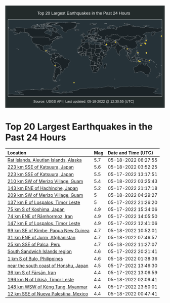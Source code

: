 ![Map](./map.png)

# Top 20 Largest Earthquakes in the Past 24 Hours

| Location | Mag | Date and Time (UTC) |
|:---|:---|:---|
| [Rat Islands, Aleutian Islands, Alaska](https://earthquake.usgs.gov/earthquakes/eventpage/us6000hlxv) | 5.7 | 05-18-2022 06:27:55 |
| [223 km SSE of Katsuura, Japan](https://earthquake.usgs.gov/earthquakes/eventpage/us6000hlxg) | 5.6 | 05-18-2022 03:52:25 |
| [223 km SSE of Katsuura, Japan](https://earthquake.usgs.gov/earthquakes/eventpage/us6000hlry) | 5.5 | 05-17-2022 13:17:51 |
| [210 km SW of Merizo Village, Guam](https://earthquake.usgs.gov/earthquakes/eventpage/us6000hlxe) | 5.4 | 05-18-2022 03:25:43 |
| [143 km ENE of Hachinohe, Japan](https://earthquake.usgs.gov/earthquakes/eventpage/us6000hlvf) | 5.2 | 05-17-2022 21:17:18 |
| [209 km SW of Merizo Village, Guam](https://earthquake.usgs.gov/earthquakes/eventpage/us6000hlxk) | 5 | 05-18-2022 04:29:27 |
| [137 km E of Lospalos, Timor Leste](https://earthquake.usgs.gov/earthquakes/eventpage/us6000hlvk) | 5 | 05-17-2022 21:26:20 |
| [75 km S of Koshima, Japan](https://earthquake.usgs.gov/earthquakes/eventpage/us6000hltq) | 4.9 | 05-17-2022 15:34:06 |
| [74 km ENE of Rāmhormoz, Iran](https://earthquake.usgs.gov/earthquakes/eventpage/us6000hlsd) | 4.9 | 05-17-2022 14:05:50 |
| [147 km E of Lospalos, Timor Leste](https://earthquake.usgs.gov/earthquakes/eventpage/us6000hlrp) | 4.9 | 05-17-2022 12:41:06 |
| [99 km SE of Kimbe, Papua New Guinea](https://earthquake.usgs.gov/earthquakes/eventpage/us6000hlyx) | 4.7 | 05-18-2022 10:52:01 |
| [31 km ENE of Jurm, Afghanistan](https://earthquake.usgs.gov/earthquakes/eventpage/us6000hly9) | 4.7 | 05-18-2022 07:46:57 |
| [25 km SSE of Palca, Peru](https://earthquake.usgs.gov/earthquakes/eventpage/us6000hlz1) | 4.7 | 05-18-2022 11:27:07 |
| [South Sandwich Islands region](https://earthquake.usgs.gov/earthquakes/eventpage/us6000hlv6) | 4.6 | 05-17-2022 20:21:41 |
| [1 km S of Bulo, Philippines](https://earthquake.usgs.gov/earthquakes/eventpage/us6000hlx9) | 4.6 | 05-18-2022 01:38:36 |
| [near the south coast of Honshu, Japan](https://earthquake.usgs.gov/earthquakes/eventpage/us6000hls5) | 4.5 | 05-17-2022 13:46:30 |
| [36 km S of Fārsān, Iran](https://earthquake.usgs.gov/earthquakes/eventpage/us6000hlrv) | 4.4 | 05-17-2022 13:06:59 |
| [196 km N of Likisá, Timor Leste](https://earthquake.usgs.gov/earthquakes/eventpage/us6000hlx7) | 4.4 | 05-18-2022 02:09:41 |
| [148 km WSW of Kēng Tung, Myanmar](https://earthquake.usgs.gov/earthquakes/eventpage/us6000hlwe) | 4.4 | 05-17-2022 23:50:01 |
| [12 km SSE of Nueva Palestina, Mexico](https://earthquake.usgs.gov/earthquakes/eventpage/us6000hlwq) | 4.4 | 05-18-2022 00:47:41 |
